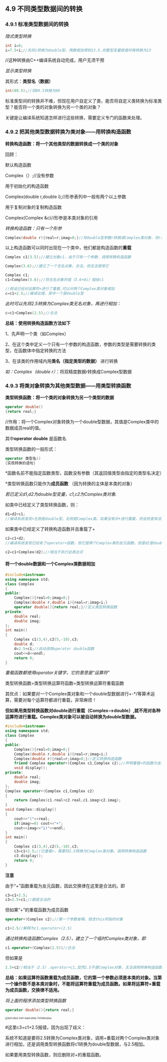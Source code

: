 ## 4.9 不同类型数据间的转换

### 4.9.1 标准类型数据间的转换

*隐式类型转换*

```cpp
int i=6;
i=7.5+i;//先将i转换为double型，两数相加得到13.5.向整型变量赋值时再转换为13 
```

//这种转换由C++编译系统自动完成，用户无须干预



*显示类型转换*

其形式：**类型名（数据）**

```cpp
int(89.5);//将89.5转换为89
```



标准类型间的转换并不难，但现在用户自定义了类，能否将自定义类转换为标准类型？能否将一个类的对象转换为另一个类的对象？

关键是让编译系统知道怎样进行这些转换，需要定义专门的函数来处理。



### 4.9.2 把其他类型数据转换为类对象——用转换构造函数

**转换构造函数：将一个其他类型的数据转换成一个类的对象**

回顾：

默认构造函数 

Complex（）;//没有参数

用于初始化的构造函数 

Complex(double r,double i);//形参表列中一般有两个以上参数

用于复制对象的复制构造函数

 Complex(Complex &c)//形参是本类对象的引用

*转换构造函数：只有一个形参*

```cpp
Complex(double r){real=r;imag=0;}//将double型参数r转换成Complex类对象，将r作为复数的实部，虚部为0
```



以上构造函数可以同时出现在一个类中，他们都是构造函数的**重载** 

```cpp
Complex c1(3.5);//建立对象c1，由于只有一个参数，调用转换构造函数
```

```cpp
Complex(3.6);//建立了一个无名对象，合法，但无法使用它
```

```cpp
Complex c1;
c1=Complex(3.6);//将无名对象的值（3.6+0i）赋给c1
```

```cpp
//假设已经对运算符+进行了重载,可以对两个Complex类对象相加
c=c1+2.5;//编译出错，其中一个是double型
```

*此时可以先将2.5转换为Complex类无名对象，再进行相加：*

```cpp
c=c1+Complex(2.5);//合法
```

**总结：使用转换构造函数方法如下**

1、先声明一个类（如Complex）

2、在这个类中定义一个只有一个参数的构造函数，参数的类型是需要转换的类型，在函数体中指定转换的方法

3、在该类的作用域内用**类名（指定类型的数据）** 进行转换

*如：Complex（double r）*：将双精度数据r转换成Complex型数据



### 4.9.3 将类对象转换为其他类型数据——用类型转换函数

**类型转换函数：将一个类的对象转换为另一个类型的数据**

```cpp
operator double()
{return real;}
```

//作用：将一个Complex对象转换为一个double型数据，其值是Complex类中的数据成员real的值。

其中**operator double** 是函数名

类型转换函数的一般形式：

```cpp
operator 类型名()
{实现转换的语句}
```

*函数名前不能指定函数类型，函数没有参数（其返回值类型由指定的类型名决定）

*类型转换函数只能作为**成员函数** （因为转换的主体是本类的对象）



*若已定义d1,d2为double型变量，c1,c2为Complex类对象.* 

如类中已经定义了类型转换函数，则：

```cpp
d1=d2+c1;
//编译系统发现+左侧是double型，右侧是Complex类。如果没有对+进行重载，则会检查有没有类型转换函数（Complex->double）.发现有该函数，便调用该函数把c1转换为double型数据，建立一个临时的double数据并与d2相加，最后将一个double值赋给d1
```

如果类中已经定义了转换构造函数并且重载了+

```cpp
c2=c1+d2;
//编译系统发现已经有了operator+函数，但它是两个Complex类的友元函数。但是d2是double型且没有类型转换函数，于是编译系统就去找有没有转换构造函数，发现有，就调用构造转换函数Complex（d2），建立一个临时Complex类对象，再调用operator+进行两个复数的相加，将一个Complex类对象赋给c2.
```

```cpp
c2=c1+Complex(d2);//相当于执行此表达式
```

#### 将一个double数据和一个Complex类数据相加

```cpp
#include<iostream>
using namespace std;
class Complex
{
public:
    Complex(){real=0;imag=0;}
    Complex(double r,double i){real=r;imag=i;}
    operator double(){return real;}//定义类型转换函数
private:
    double real;
    double imag;
};
int main()
{
    Complex c1(3,4),c2(5,-10),c3;
    double d;
    d=2.5+c1;//自动调用operator double函数
    cout<<d<<endl;
    return 0;
}


```

*重载函数都使用operator关键字，它的意思是“运算符”*

类型转换函数=类型转换运算符函数=类型转换运算符重载函数

其优点：如果要对一个Complex类对象和一个double型数据进行+-*/等算术运算，需要对每个运算符都进行重载，非常麻烦！

**但如果用类型转换函数对double进行重载（Complex——>double）,就不用对各种运算符进行重载。Complex类对象可以被自动转换为double型数据。**



```cpp
#include<iostream>
using namespace std;
class Complex
{
public:
    Complex(){real=0;imag=0;}
    Complex(double r,double i){real=r;imag=i;}
    Complex(double r){real=r;imag=0;}//定义转换构造函数
    friend Complex operator+(Complex c1,Complex c2);//声明重载+的函数为友元函数
    void display();
private:
    double real;
    double imag;
};
Complex operator+(Complex c1,Complex c2)
{
    return Complex(c1.real+c2.real,c1.imag+c2.imag);
}
void Complex::display()
{
    cout<<"("<<real;
    if(imag>=0) cout<<"+";
    cout<<imag<<"i)"<<endl;
}
int main()
{
    Complex c1(3,4),c2(5,-10),c3;
    c3=c1+2.5;//已重载+，需要将2.5转换为Complex类对象。调用转换构造函数
    c3.display();
    return 0;
}


```

**注意**

由于“+”函数重载为友元函数，因此交换律在这里是合法的。即

```cpp
c3=c1+2.5;
c3=2.5+c1;//都是合法的
```

但如果“+”的重载函数为成员函数

```cpp
operator+(Complex c2);//第一个参数省略，隐含this所指的对象
```

```cpp
c1+2.5//解释为c1.operator+(2.5)
```

*通过转换构造函数Complex（2.5），建立了一个临时Complex类对象，即*

```cpp
c1.operator+(Complex(2.5))//合法
```

但如果是

```cpp
2.5+c2//相当于（2.5）.operator+c1,显然2.5不是Complex对象，无法调用转换构造函数，错误。
```

**总结：如果运算符函数重载为成员函数，它的第一个参数必须是本类的对象。当第一个操作数不是本类对象时，不能将运算符重载为成员函数。如果将运算符+重载为成员函数，交换律不适用。**



*将上面的程序添加类型转换函数*

```cpp
operator double(){return real;}
```

<img title="" src="file:///C:/Users/a3341/Pictures/Typedown/8d7c48e5-41d1-4eb6-b80b-7f25f6b1d2bd.png" alt="8d7c48e5-41d1-4eb6-b80b-7f25f6b1d2bd" style="zoom:50%;">

#这里c3=c1+2.5报错，因为出现了歧义：

系统不知道是要将2.5转换为Complex类对象，调用+重载对两个Complex类对象进行相加，还是调用类型转换函数将c1转换为double型数据，与2.5相加。

如果要用类型转换函数，则应删除对+的重载函数。
